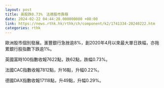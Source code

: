 ```yaml
---
layout: post
title: 英股跌0.73%　法德股市靠穩
date: 2024-02-22 04:44:28.000000000 +08:00
link: https://news.rthk.hk/rthk/ch/component/k2/1741334-20240222.htm
categories: rthk
---
```


歐洲股市個別發展。滙豐銀行急挫逾8%，創2020年4月以來最大單日跌幅，亦拖累銀行股指數下跌逾1%。

英國富時100指數收報7622點，跌62點，跌幅0.73%。
 
法國CAC指數收報7812點，升16點，升幅0.22%。

德國DAX指數收報17118點，升49點，升幅0.29%。
